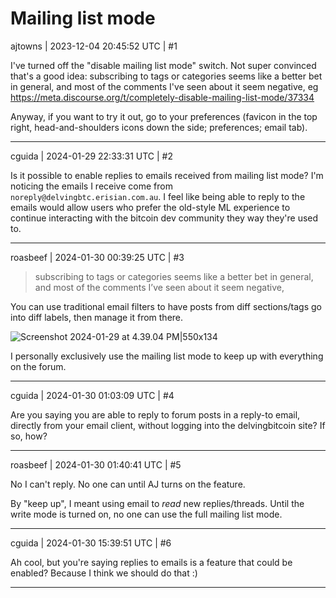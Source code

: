 # Mailing list mode

ajtowns | 2023-12-04 20:45:52 UTC | #1

I've turned off the "disable mailing list mode" switch. Not super convinced that's a good idea: subscribing to tags or categories seems like a better bet in general, and most of the comments I've seen about it seem negative, eg https://meta.discourse.org/t/completely-disable-mailing-list-mode/37334

Anyway, if you want to try it out, go to your preferences (favicon in the top right, head-and-shoulders icons down the side; preferences; email tab).

-------------------------

cguida | 2024-01-29 22:33:31 UTC | #2

Is it possible to enable replies to emails received from mailing list mode? I'm noticing the emails I receive come from `noreply@delvingbtc.erisian.com.au`. I feel like being able to reply to the emails would allow users who prefer the old-style ML experience to continue interacting with the bitcoin dev community they way they're used to.

-------------------------

roasbeef | 2024-01-30 00:39:25 UTC | #3

> subscribing to tags or categories seems like a better bet in general, and most of the comments I’ve seen about it seem negative,

You can use traditional email filters to have posts from diff sections/tags go into diff labels, then manage it from there. 

![Screenshot 2024-01-29 at 4.39.04 PM|550x134](upload://tVLNQkfcsnnKvlccTKjQC9v9i0q.png)

I personally exclusively use the mailing list mode to keep up with everything on the forum.

-------------------------

cguida | 2024-01-30 01:03:09 UTC | #4

Are you saying you are able to reply to forum posts in a reply-to email, directly from your email client, without logging into the delvingbitcoin site? If so, how?

-------------------------

roasbeef | 2024-01-30 01:40:41 UTC | #5

No I can't reply. No one can until AJ turns on the feature. 

By "keep up", I meant using email to _read_ new replies/threads. Until the write mode is turned on, no one can use the full mailing list mode.

-------------------------

cguida | 2024-01-30 15:39:51 UTC | #6

Ah cool, but you're saying replies to emails is a feature that could be enabled? Because I think we should do that :)

-------------------------

